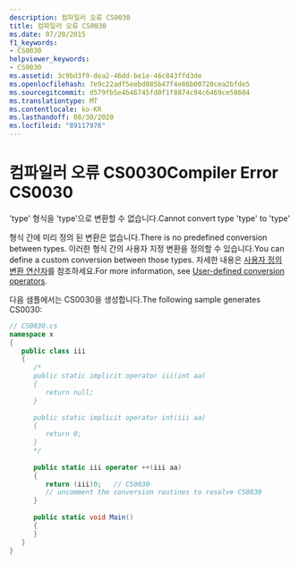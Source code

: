 ```yaml
---
description: 컴파일러 오류 CS0030
title: 컴파일러 오류 CS0030
ms.date: 07/20/2015
f1_keywords:
- CS0030
helpviewer_keywords:
- CS0030
ms.assetid: 3c9bd3f9-dea2-46dd-be1e-46c843ffd3de
ms.openlocfilehash: 7e9c22adf5eebd085b47f4e86b00720cea2bfde5
ms.sourcegitcommit: d579fb5e4b46745fd0f1f8874c94c6469ce58604
ms.translationtype: MT
ms.contentlocale: ko-KR
ms.lasthandoff: 08/30/2020
ms.locfileid: "89117976"
---
```

# <a name="compiler-error-cs0030"></a><span data-ttu-id="b3647-103">컴파일러 오류 CS0030</span><span class="sxs-lookup"><span data-stu-id="b3647-103">Compiler Error CS0030</span></span>
<span data-ttu-id="b3647-104">'type' 형식을 'type'으로 변환할 수 없습니다.</span><span class="sxs-lookup"><span data-stu-id="b3647-104">Cannot convert type 'type' to 'type'</span></span>  
  
<span data-ttu-id="b3647-105">형식 간에 미리 정의 된 변환은 없습니다.</span><span class="sxs-lookup"><span data-stu-id="b3647-105">There is no predefined conversion between types.</span></span> <span data-ttu-id="b3647-106">이러한 형식 간의 사용자 지정 변환을 정의할 수 있습니다.</span><span class="sxs-lookup"><span data-stu-id="b3647-106">You can define a custom conversion between those types.</span></span> <span data-ttu-id="b3647-107">자세한 내용은 [사용자 정의 변환 연산자](../language-reference/operators/user-defined-conversion-operators.md)를 참조하세요.</span><span class="sxs-lookup"><span data-stu-id="b3647-107">For more information, see [User-defined conversion operators](../language-reference/operators/user-defined-conversion-operators.md).</span></span>  
  
 <span data-ttu-id="b3647-108">다음 샘플에서는 CS0030을 생성합니다.</span><span class="sxs-lookup"><span data-stu-id="b3647-108">The following sample generates CS0030:</span></span>  
  
```csharp  
// CS0030.cs  
namespace x  
{  
   public class iii  
   {  
      /*  
      public static implicit operator iii(int aa)  
      {  
         return null;  
      }  
  
      public static implicit operator int(iii aa)  
      {  
         return 0;  
      }  
      */  
  
      public static iii operator ++(iii aa)  
      {  
         return (iii)0;   // CS0030  
         // uncomment the conversion routines to resolve CS0030  
      }  
  
      public static void Main()  
      {  
      }  
   }  
}  
```
